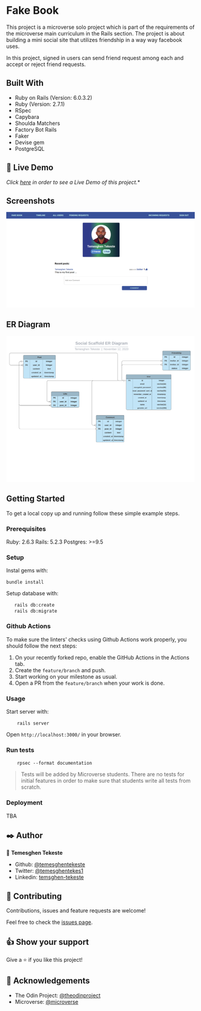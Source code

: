# Fake Book

This project is a microverse solo project which is part of the requirements of the microverse main curriculum in the Rails section. The project is about building a mini social site that utilizes friendship in a way way facebook uses.

In this project, signed in users  can send friend request among each and accept or reject friend requests.

## Built With

- Ruby on Rails (Version: 6.0.3.2)
- Ruby (Version: 2.7.1)
- RSpec
- Capybara
- Shoulda Matchers
- Factory Bot Rails
- Faker
- Devise gem
- PostgreSQL

## 🔴 Live Demo <a name = "live"></a>
*Click [here](https://fakebook-temesghen.herokuapp.com/) in order to see a Live Demo of this project.**


## Screenshots <a name = "sc"></a>

![screenshot](./app/assets/images/screenshot.png)


## ER Diagram

![ERD](./docs/social-scaffold-ERD.png)



## Getting Started

To get a local copy up and running follow these simple example steps.

### Prerequisites

Ruby: 2.6.3
Rails: 5.2.3
Postgres: >=9.5

### Setup

Instal gems with:

```
bundle install
```

Setup database with:

```
   rails db:create
   rails db:migrate
```

### Github Actions

To make sure the linters' checks using Github Actions work properly, you should follow the next steps:

1. On your recently forked repo, enable the GitHub Actions in the Actions tab.
2. Create the `feature/branch` and push.
3. Start working on your milestone as usual.
4. Open a PR from the `feature/branch` when your work is done.


### Usage

Start server with:

```
    rails server
```

Open `http://localhost:3000/` in your browser.

### Run tests

```
    rpsec --format documentation
```

> Tests will be added by Microverse students. There are no tests for initial features in order to make sure that students write all tests from scratch.

### Deployment

TBA


## ✒️  Author <a name = "author"></a>

👤 **Temesghen Tekeste**

- Github: [@temesghentekeste](https://github.com/temesghentekeste)
- Twitter: [@temesghentekes1](https://twitter.com/temesghentekes1)
- Linkedin: [temsghen-tekeste](https://www.linkedin.com/in/temesghentekeste/)


## 🤝 Contributing

Contributions, issues and feature requests are welcome!

Feel free to check the [issues page](https://github.com/temesghentekeste/ror-social-scaffold/issues).


## 👍 Show your support

Give a ⭐️ if you like this project!

## :clap: Acknowledgements

- The Odin Project: [@theodinproject](https://www.theodinproject.com/)
- Microverse: [@microverse](https://www.microverse.org/)
